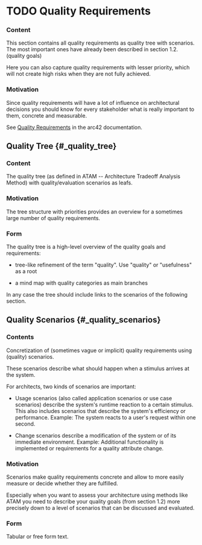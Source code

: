 # TODO Quality Requirements

### Content

This section contains all quality requirements as quality tree with
scenarios. The most important ones have already been described in
section 1.2. (quality goals)

Here you can also capture quality requirements with lesser priority,
which will not create high risks when they are not fully achieved.

### Motivation

Since quality requirements will have a lot of influence on architectural
decisions you should know for every stakeholder what is really important
to them, concrete and measurable.

See [Quality Requirements](https://docs.arc42.org/section-10/) in the
arc42 documentation.

## Quality Tree {#\_quality_tree}

### Content

The quality tree (as defined in ATAM -- Architecture Tradeoff Analysis
Method) with quality/evaluation scenarios as leafs.

### Motivation

The tree structure with priorities provides an overview for a sometimes
large number of quality requirements.

### Form

The quality tree is a high-level overview of the quality goals and
requirements:

- tree-like refinement of the term \"quality\". Use \"quality\" or
  \"usefulness\" as a root

- a mind map with quality categories as main branches

In any case the tree should include links to the scenarios of the
following section.

## Quality Scenarios {#\_quality_scenarios}

### Contents

Concretization of (sometimes vague or implicit) quality requirements
using (quality) scenarios.

These scenarios describe what should happen when a stimulus arrives at
the system.

For architects, two kinds of scenarios are important:

- Usage scenarios (also called application scenarios or use case
  scenarios) describe the system's runtime reaction to a certain
  stimulus. This also includes scenarios that describe the system's
  efficiency or performance. Example: The system reacts to a user's
  request within one second.

- Change scenarios describe a modification of the system or of its
  immediate environment. Example: Additional functionality is
  implemented or requirements for a quality attribute change.

### Motivation

Scenarios make quality requirements concrete and allow to more easily
measure or decide whether they are fulfilled.

Especially when you want to assess your architecture using methods like
ATAM you need to describe your quality goals (from section 1.2) more
precisely down to a level of scenarios that can be discussed and
evaluated.

### Form

Tabular or free form text.
